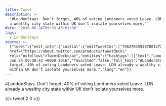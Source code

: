 ```yaml
---
title: Tweet
description: >-
  "#LondonStays. Don't forget, 40% of voting Londoners voted Leave. LDN already
  a wealthy city state within UK don't isolate yourselves more."
date: '2016-06-24T09:06:43+01:00'
tags:
  - LondonStays
source: >-
  {"tweet":{"edit_info":{"initial":{"editTweetIds":["746276359387881472"],"editableUntil":"2016-06-24T10:38:43.879Z","editsRemaining":"5","isEditEligible":true}},"retweeted":false,"source":"<a
  href=\"https://about.twitter.com/products/tweetdeck\"
  rel=\"nofollow\">TweetDeck</a>","entities":{"hashtags":[{"text":"LondonStays","indices":["0","12"]}],"symbols":[],"user_mentions":[],"urls":[]},"display_text_range":["0","138"],"favorite_count":"2","id_str":"746276359387881472","truncated":false,"retweet_count":"0","id":"746276359387881472","created_at":"Fri
  Jun 24 09:38:43 +0000 2016","favorited":false,"full_text":"#LondonStays. Don't
  forget, 40% of voting Londoners voted Leave. LDN already a wealthy city state
  within UK don't isolate yourselves more.","lang":"en"}}
---
```

#LondonStays. Don't forget, 40% of voting Londoners voted Leave. LDN already a wealthy city state within UK don't isolate yourselves more.
    
{{< tweet 2 0 >}}
    
